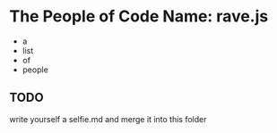 #  The People of Code Name: rave.js

+ a
+ list
+ of
+ people

## TODO

write yourself a selfie.md and merge it into this folder
